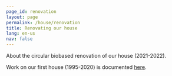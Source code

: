```yaml
---
page_id: renovation
layout: page
permalink: /house/renovation
title: Renovating our house
lang: en-us
nav: false
---
```


About the circular biobased renovation of our house (2021-2022).

Work on our first house (1995-2020) is documented <a href="ms15.html">here</a>.
